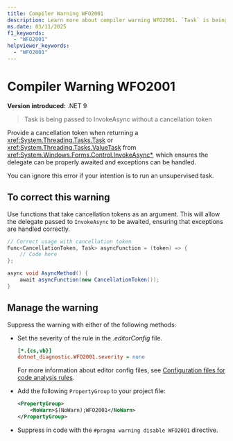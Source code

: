 ```yaml
---
title: Compiler Warning WFO2001
description: Learn more about compiler warning WFO2001. `Task` is being passed to `InvokeAsync` without a cancellation token.
ms.date: 03/11/2025
f1_keywords:
  - "WFO2001"
helpviewer_keywords:
  - "WFO2001"
---
```


# Compiler Warning WFO2001

**Version introduced:** .NET 9

> Task is being passed to InvokeAsync without a cancellation token

Provide a cancellation token when returning a <xref:System.Threading.Tasks.Task> or <xref:System.Threading.Tasks.ValueTask> from <xref:System.Windows.Forms.Control.InvokeAsync*>, which ensures the delegate can be properly awaited and exceptions can be handled.

You can ignore this error if your intention is to run an unsupervised task.

## To correct this warning

Use functions that take cancellation tokens as an argument. This will allow the delegate passed to `InvokeAsync` to be awaited, ensuring that exceptions are handled correctly.

```csharp
// Correct usage with cancellation token
Func<CancellationToken, Task> asyncFunction = (token) => {
    // Code here
};

async void AsyncMethod() {
    await asyncFunction(new CancellationToken());
}
```

## Manage the warning

Suppress the warning with either of the following methods:

- Set the severity of the rule in the _.editorConfig_ file.

  ```ini
  [*.{cs,vb}]
  dotnet_diagnostic.WFO2001.severity = none
  ```

  For more information about editor config files, see [Configuration files for code analysis rules](/dotnet/fundamentals/code-analysis/configuration-files).

- Add the following `PropertyGroup` to your project file:

  ```xml
  <PropertyGroup>
      <NoWarn>$(NoWarn);WFO2001</NoWarn>
  </PropertyGroup>
  ```

- Suppress in code with the `#pragma warning disable WFO2001` directive.
